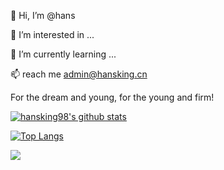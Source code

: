 👋 Hi, I’m @hans

👀 I’m interested in ...

🌱 I’m currently learning ...

📫 reach me admin@hansking.cn


For the dream and young, for the young and firm!

[![hansking98's github stats](https://github-readme-stats.vercel.app/api?username=hansking98&hide=contribs,prs&count_private=true&show_icons=true)](https://github.com/anuraghazra/github-readme-stats)

[![Top Langs](https://github-readme-stats.vercel.app/api/top-langs/?username=hansking98&hide=less,html&layout=compact&locale=en)](https://hansking98.github.io)


![](https://komarev.com/ghpvc/?username=hansking98&color=ff69b4&label=front_end_developer_since_2018)

